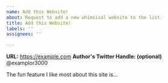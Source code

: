 ```yaml
---
name: Add this Website!
about: Request to add a new whimsical website to the list.
title: Add this Website!
labels: ''
assignees: ''

---
```


__URL:__ https://example.com 
__Author's Twitter Handle: (optional)__ @examplor3000 

The fun feature I like most about this site is...
